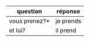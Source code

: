 | question               | réponse                    |
|------------------------|----------------------------|                                                               
| vous prenez?*          | je prends                  |                  
| et lui?                | il prend                   |